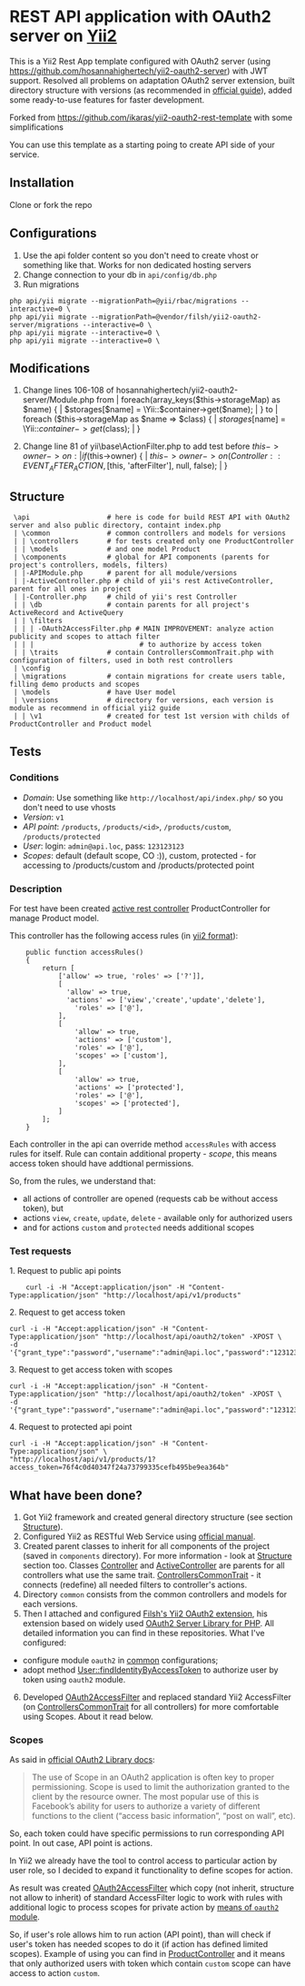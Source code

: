 # REST API application with OAuth2 server on [Yii2](https://github.com/yiisoft/yii2)

This is a Yii2 Rest App template configured with OAuth2 server (using https://github.com/hosannahighertech/yii2-oauth2-server) with JWT support. Resolved all problems on adaptation OAuth2 server extension, built directory structure with versions (as recommended in [official guide](http://www.yiiframework.com/doc-2.0/guide-rest-versioning.html)), added some ready-to-use features for faster development. 

Forked from https://github.com/ikaras/yii2-oauth2-rest-template with some simplifications

You can use this template as a starting poing to create API side of your service.

## Installation

Clone or fork the repo

## Configurations

1. Use the api folder content so you don't need to create vhost or something like that. Works for non dedicated hosting servers
2. Change connection to your db in `api/config/db.php`
3. Run migrations
```
php api/yii migrate --migrationPath=@yii/rbac/migrations --interactive=0 \
php api/yii migrate --migrationPath=@vendor/filsh/yii2-oauth2-server/migrations --interactive=0 \
php api/yii migrate --interactive=0 \
php api/yii migrate --interactive=0 \
```

## Modifications

1. Change lines 106-108 of hosannahighertech/yii2-oauth2-server/Module.php from
 |            foreach(array_keys($this->storageMap) as $name) {
 |                $storages[$name] = \Yii::$container->get($name);
 |            }
to
 |            foreach ($this->storageMap as $name => $class) { 
 |                $storages[$name] = \Yii::$container->get($class);
 |            }

2. Change line 81 of yii\base\ActionFilter.php to add test before $this->owner->on:
 | if ($this->owner) {
 |     $this->owner->on(Controller::EVENT_AFTER_ACTION, [$this, 'afterFilter'], null, false);
 | } 

## Structure
```
 \api                   # here is code for build REST API with OAuth2 server and also public directory, containt index.php
 | \common              # common controllers and models for versions
 | | \controllers       # for tests created only one ProductController
 | | \models            # and one model Product
 | \components          # global for API components (parents for project's controllers, models, filters)
 | |-APIModule.php      # parent for all module/versions
 | |-ActiveController.php # child of yii's rest ActiveController, parent for all ones in project
 | |-Controller.php     # child of yii's rest Controller
 | | \db                # contain parents for all project's ActiveRecord and ActiveQuery
 | | \filters           
 | | | -OAuth2AccessFilter.php # MAIN IMPROVEMENT: analyze action publicity and scopes to attach filter
 | | |                          # to authorize by access token
 | | \traits            # contain ControllersCommonTrait.php with configuration of filters, used in both rest controllers
 | \config
 | \migrations          # contain migrations for create users table, filling demo products and scopes
 | \models              # have User model
 | \versions            # directory for versions, each version is module as recommend in official yii2 guide
 | | \v1                # created for test 1st version with childs of ProductController and Product model

```  

## Tests
### Conditions

- _Domain_: Use something like `http://localhost/api/index.php/` so you don't need to use vhosts
- _Version_: `v1`
- _API point_: `/products`, `/products/<id>`, `/products/custom`, `/products/protected`
- _User_: login: `admin@api.loc`, pass: `123123123`
- _Scopes_: default (default scope, CO :)), custom, protected - for accessing to /products/custom and /products/protected point

### Description
For test have been created [active rest controller](http://www.yiiframework.com/doc-2.0/guide-rest-controllers.html) ProductController for manage Product model.

This controller has the following access rules (in [yii2 format](http://www.yiiframework.com/doc-2.0/guide-security-authorization.html)):
```
	public function accessRules()
	{
		return [
			['allow' => true, 'roles' => ['?']],
			[
			  'allow' => true, 
			  'actions' => ['view','create','update','delete'],
				'roles' => ['@'],
			],
			[
				'allow' => true,
				'actions' => ['custom'],
				'roles' => ['@'],
				'scopes' => ['custom'],
			],
			[
				'allow' => true,
				'actions' => ['protected'],
				'roles' => ['@'],
				'scopes' => ['protected'],
			]
		];
	}
```
Each controller in the api can override method `accessRules` with access rules for itself. Rule can contain additional property - _scope_, this means access token should have addtional permissions.

So, from the rules, we understand that:
* all actions of controller are opened (requests cab be without access token), but
* actions `view`, `create`, `update`, `delete` - available only for authorized users
* and for actions `custom` and `protected` needs additional scopes
 
### Test requests
1\. Request to public api points
```
    curl -i -H "Accept:application/json" -H "Content-Type:application/json" "http://localhost/api/v1/products"
```

2\. Request to get access token
```
curl -i -H "Accept:application/json" -H "Content-Type:application/json" "http://localhost/api/oauth2/token" -XPOST \
-d '{"grant_type":"password","username":"admin@api.loc","password":"123123123","client_id":"testclient","client_secret":"testpass"}'
```

3\. Request to get access token with scopes
```
curl -i -H "Accept:application/json" -H "Content-Type:application/json" "http://localhost/api/oauth2/token" -XPOST \
-d '{"grant_type":"password","username":"admin@api.loc","password":"123123123","client_id":"testclient","client_secret":"testpass","scope":"custom"}'
```

4\. Request to protected api point 
```
curl -i -H "Accept:application/json" -H "Content-Type:application/json" \
"http://localhost/api/v1/products/1?access_token=76f4c0d40347f24a73799335cefb495be9ea364b"
```

## What have been done? ##
1. Got Yii2 framework and created general directory structure (see section [Structure](https://github.com/tsmotta/yii2-oauth2-rest-template#structure)).
2. Configured Yii2 as RESTful Web Service using [official manual](http://www.yiiframework.com/doc-2.0/guide-rest-quick-start.html).
3. Created parent classes to inherit for all components of the project (saved in `components` directory). For more information - look at [Structure](https://github.com/tsmotta/yii2-oauth2-rest-template#structure) section too. Classes [Controller](https://github.com/tsmotta/yii2-oauth2-rest-template/blob/master/api/components/Controller.php) and [ActiveController](https://github.com/ikaras/yii2-oauth2-rest-template/blob/master/api/components/ActiveController.php) are parents for all controllers what use the same trait. [ControllersCommonTrait](https://github.com/ikaras/yii2-oauth2-rest-template/blob/master/api/components/traits/ControllersCommonTrait.php) - it connects (redefine) all needed filters to controller's actions.
4. Directory `common` consists from the common controllers and models for each versions.
5. Then I attached and configured [Filsh's Yii2 OAuth2 extension](https://github.com/Filsh/yii2-oauth2-server), his extension based on widely used [OAuth2 Server Library for PHP](https://bshaffer.github.io/oauth2-server-php-docs/). All detailed information you can find in these repositories. What I've configured:
  - configure module `oauth2` in [common](https://github.com/tsmotta/yii2-oauth2-rest-template/blob/master/api/config/common.php) configurations;
  - adopt method [User::findIdentityByAccessToken](https://github.com/tsmotta/yii2-oauth2-rest-template/blob/master/api/models/User.php#L76) to authorize user by token using `oauth2` module.
6. Developed [OAuth2AccessFilter](https://github.com/tsmotta/yii2-oauth2-rest-template/blob/master/api/components/filters/OAuth2AccessFilter.php) and replaced standard Yii2 AccessFilter (on [ControllersCommonTrait](https://github.com/tsmotta/yii2-oauth2-rest-template/blob/master/api/components/traits/ControllersCommonTrait.php) for all controllers) for more comfortable using Scopes. About it read below.

### Scopes ###
As said in [official OAuth2 Library docs](https://bshaffer.github.io/oauth2-server-php-docs/overview/scope/):
> The use of Scope in an OAuth2 application is often key to proper permissioning. Scope is used to limit the authorization granted to the client by the resource owner. The most popular use of this is Facebook’s ability for users to authorize a variety of different functions to the client (“access basic information”, “post on wall”, etc).

So, each token could have specific permissions to run corresponding API point. In out case, API point is actions.

In Yii2 we already have the tool to control access to particular action by user role, so I decided to expand it functionality to define scopes for action. 

As result was created [OAuth2AccessFilter](https://github.com/tsmotta/yii2-oauth2-rest-template/blob/master/api/components/filters/OAuth2AccessFilter.php) which copy (not inherit, structure not allow to inherit) of standard AccessFilter logic to work with rules with additional logic to process scopes for private action by [means of `oauth2` module](https://github.com/tsmotta/yii2-oauth2-rest-template/blob/master/api/components/filters/OAuth2AccessFilter.php#L59).

So, if user's role allows him to run action (API point), than will check if user's token has needed scopes to do it (if action has defined limited scopes). Example of using you can find in [ProductController](https://github.com/tsmotta/yii2-oauth2-rest-template/blob/master/api/common/controllers/ProductController.php#L36) and it means that only authorized users with token which contain `custom` scope can have access to action `custom`.
